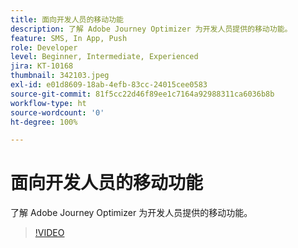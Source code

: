```yaml
---
title: 面向开发人员的移动功能
description: 了解 Adobe Journey Optimizer 为开发人员提供的移动功能。
feature: SMS, In App, Push
role: Developer
level: Beginner, Intermediate, Experienced
jira: KT-10168
thumbnail: 342103.jpeg
exl-id: e01d8609-18ab-4efb-83cc-24015cee0583
source-git-commit: 81f5cc22d46f89ee1c7164a92988311ca6036b8b
workflow-type: ht
source-wordcount: '0'
ht-degree: 100%

---
```


# 面向开发人员的移动功能

了解 Adobe Journey Optimizer 为开发人员提供的移动功能。

>[!VIDEO](https://video.tv.adobe.com/v/342103?quality=12&learn=on)
